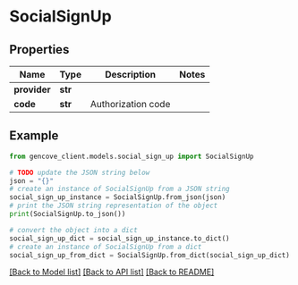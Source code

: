 # SocialSignUp


## Properties

Name | Type | Description | Notes
------------ | ------------- | ------------- | -------------
**provider** | **str** |  |
**code** | **str** | Authorization code |

## Example

```python
from gencove_client.models.social_sign_up import SocialSignUp

# TODO update the JSON string below
json = "{}"
# create an instance of SocialSignUp from a JSON string
social_sign_up_instance = SocialSignUp.from_json(json)
# print the JSON string representation of the object
print(SocialSignUp.to_json())

# convert the object into a dict
social_sign_up_dict = social_sign_up_instance.to_dict()
# create an instance of SocialSignUp from a dict
social_sign_up_from_dict = SocialSignUp.from_dict(social_sign_up_dict)
```
[[Back to Model list]](../README.md#documentation-for-models) [[Back to API list]](../README.md#documentation-for-api-endpoints) [[Back to README]](../README.md)
